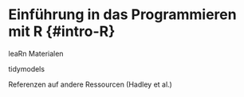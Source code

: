 # Einführung in das Programmieren mit R {#intro-R}

leaRn Materialen

tidymodels

Referenzen auf andere Ressourcen (Hadley et al.)

